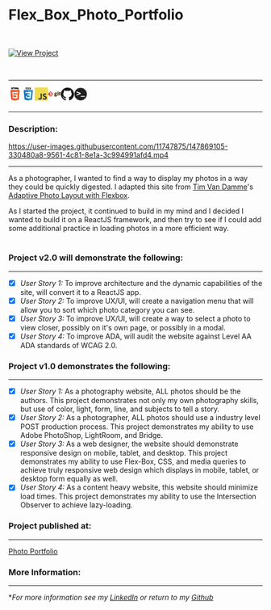 # Flex_Box_Photo_Portfolio

<br>

[![View Project](https://user-images.githubusercontent.com/11747875/141705232-471a0b9c-ca45-4540-a1b6-740c5e1becbe.png)](https://trrapp12.github.io/Flex_Box_Photo_Portfolio/)

<br>

---

<img align="left" alt="HTML5" width="26px" src="https://raw.githubusercontent.com/github/explore/80688e429a7d4ef2fca1e82350fe8e3517d3494d/topics/html/html.png" />
<img align="left" alt="CSS3" width="26px" src="https://raw.githubusercontent.com/github/explore/80688e429a7d4ef2fca1e82350fe8e3517d3494d/topics/css/css.png" />
<img align="left" alt="JavaScript" width="26px" src="https://raw.githubusercontent.com/github/explore/80688e429a7d4ef2fca1e82350fe8e3517d3494d/topics/javascript/javascript.png" />
<img align="left" alt="Git" width="26px" src="https://raw.githubusercontent.com/github/explore/80688e429a7d4ef2fca1e82350fe8e3517d3494d/topics/git/git.png" />
<img align="left" alt="GitHub" width="26px" src="https://raw.githubusercontent.com/github/explore/78df643247d429f6cc873026c0622819ad797942/topics/github/github.png" />
<img align="left" alt="Terminal" width="26px" src="https://raw.githubusercontent.com/github/explore/80688e429a7d4ef2fca1e82350fe8e3517d3494d/topics/terminal/terminal.png" />

<br>
<br>

---

### Description:

https://user-images.githubusercontent.com/11747875/147869105-330480a8-9561-4c81-8e1a-3c994991afd4.mp4

---

As a photographer, I wanted to find a way to display my photos in a way they could be quickly digested.  I adapted this site from [Tim Van Damme](https://css-tricks.com/author/timvandamme/)'s [Adaptive Photo Layout with Flexbox](https://css-tricks.com/adaptive-photo-layout-with-flexbox/).

As I started the project, it continued to build in my mind and I decided I wanted to build it on a ReactJS framework, and then try to see if I could add some additional practice in loading photos in a more efficient way. 
<br/>
<br/>

### Project v2.0 will demonstrate the following:
---

- [x] <em>User Story 1: </em> To improve architecture and the dynamic capabilities of the site, will convert it to a ReactJS app.
- [x] <em>User Story 2: </em> To improve UX/UI, will create a navigation menu that will allow you to sort which photo category you can see.
- [x] <em>User Story 3: </em> To improve UX/UI, will create a way to select a photo to view closer, possibly on it's own page, or possibly in a modal. 
- [x] <em>User Story 4: </em> To improve ADA, will audit the website against Level AA ADA standards of WCAG 2.0.

### Project v1.0 demonstrates the following:
---

- [x] <em>User Story 1: </em> As a photography website, ALL photos should be the authors.  This project demonstrates not only my own photography skills, but use of color, light, form, line, and subjects to tell a story.
- [x] <em>User Story 2: </em> As a photographer, ALL photos should use a industry level POST production process.  This project demonstrates my ability to use Adobe PhotoShop, LightRoom, and Bridge.
- [x] <em>User Story 3: </em> As a web designer, the website should demonstrate responsive design on mobile, tablet, and desktop.  This project demonstrates my ability to use Flex-Box, CSS, and media queries to achieve truly responsive web design which displays in mobile, tablet, or desktop form equally as well. 
- [x] <em>User Story 4: </em> As a content heavy website, this website should minimize load times.  This project demonstrates my ability to use the Intersection Observer to achieve lazy-loading.

### Project published at: 
---

[Photo Portfolio](https://trrapp12.github.io/Flex_Box_Photo_Portfolio/)

### More Information:
---

\**For more information see my [LinkedIn](https://www.linkedin.com/in/trevor-rapp-042a1037) or return to my [Github](https://github.com/trrapp12)*

